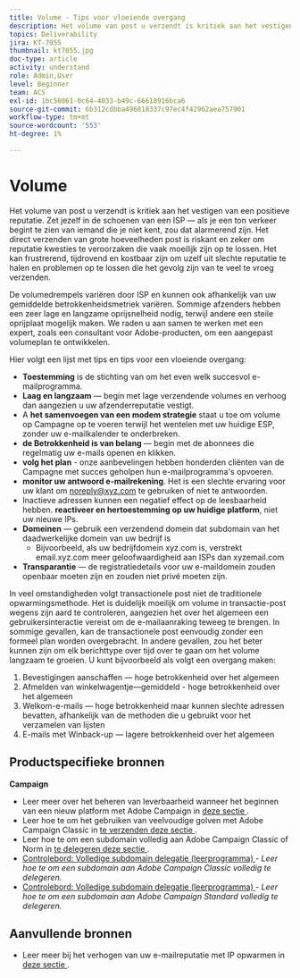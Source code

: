 ```yaml
---
title: Volume - Tips voor vloeiende overgang
description: Het volume van post u verzendt is kritiek aan het vestigen van een positieve reputatie. Leer wat u kunt doen om vloeiend over te gaan.
topics: Deliverability
jira: KT-7055
thumbnail: kt7055.jpg
doc-type: article
activity: understand
role: Admin,User
level: Beginner
team: ACS
exl-id: 1bc56061-0c64-4033-b49c-66618916bca6
source-git-commit: 6b312cdbba496818337c97ec4f42962aea757901
workflow-type: tm+mt
source-wordcount: '553'
ht-degree: 1%

---
```


# Volume

Het volume van post u verzendt is kritiek aan het vestigen van een positieve reputatie. Zet jezelf in de schoenen van een ISP — als je een ton verkeer begint te zien van iemand die je niet kent, zou dat alarmerend zijn. Het direct verzenden van grote hoeveelheden post is riskant en zeker om reputatie kwesties te veroorzaken die vaak moeilijk zijn op te lossen. Het kan frustrerend, tijdrovend en kostbaar zijn om uzelf uit slechte reputatie te halen en problemen op te lossen die het gevolg zijn van te veel te vroeg verzenden.

De volumedrempels variëren door ISP en kunnen ook afhankelijk van uw gemiddelde betrokkenheidsmetriek variëren. Sommige afzenders hebben een zeer lage en langzame oprijsnelheid nodig, terwijl andere een steile oprijplaat mogelijk maken. We raden u aan samen te werken met een expert, zoals een consultant voor Adobe-producten, om een aangepast volumeplan te ontwikkelen.

Hier volgt een lijst met tips en tips voor een vloeiende overgang:

* **Toestemming** is de stichting van om het even welk succesvol e-mailprogramma.
* **Laag en langzaam** — begin met lage verzendende volumes en verhoog dan aangezien u uw afzenderreputatie vestigt.
* A **het samenvoegen van een modem strategie** staat u toe om volume op Campagne op te voeren terwijl het wentelen met uw huidige ESP, zonder uw e-mailkalender te onderbreken.
* **de Betrokkenheid is van belang** — begin met de abonnees die regelmatig uw e-mails openen en klikken.
* **volg het plan** - onze aanbevelingen hebben honderden cliënten van de Campagne met succes geholpen hun e-mailprogramma&#39;s opvoeren.
* **monitor uw antwoord e-mailrekening**. Het is een slechte ervaring voor uw klant om noreply@xyz.com te gebruiken of niet te antwoorden.
* Inactieve adressen kunnen een negatief effect op de leesbaarheid hebben. **reactiveer en hertoestemming op uw huidige platform**, niet uw nieuwe IPs.
* **Domeinen** — gebruik een verzendend domein dat subdomain van het daadwerkelijke domein van uw bedrijf is
   * Bijvoorbeeld, als uw bedrijfdomein xyz.com is, verstrekt email.xyz.com meer geloofwaardigheid aan ISPs dan xyzemail.com
* **Transparantie** — de registratiedetails voor uw e-maildomein zouden openbaar moeten zijn en zouden niet privé moeten zijn.

In veel omstandigheden volgt transactionele post niet de traditionele opwarmingsmethode. Het is duidelijk moeilijk om volume in transactie-post wegens zijn aard te controleren, aangezien het over het algemeen een gebruikersinteractie vereist om de e-mailaanraking teweeg te brengen. In sommige gevallen, kan de transactionele post eenvoudig zonder een formeel plan worden overgebracht. In andere gevallen, zou het beter kunnen zijn om elk berichttype over tijd over te gaan om het volume langzaam te groeien. U kunt bijvoorbeeld als volgt een overgang maken:

1. Bevestigingen aanschaffen — hoge betrokkenheid over het algemeen
2. Afmelden van winkelwagentje—gemiddeld - hoge betrokkenheid over het algemeen
3. Welkom-e-mails — hoge betrokkenheid maar kunnen slechte adressen bevatten, afhankelijk van de methoden die u gebruikt voor het verzamelen van lijsten
4. E-mails met Winback-up — lagere betrokkenheid over het algemeen

## Productspecifieke bronnen

**Campaign**

* Leer meer over het beheren van leverbaarheid wanneer het beginnen van een nieuw platform met Adobe Campaign in [ deze sectie ](/help/additional-resources/ac-starting-new-platform.md).
* Leer hoe te om het gebruiken van veelvoudige golven met Adobe Campaign Classic in [ te verzenden deze sectie ](https://experienceleague.adobe.com/docs/campaign-classic/using/sending-messages/key-steps-when-creating-a-delivery/steps-sending-the-delivery.html?lang=nl-NL#sending-using-multiple-waves).
* Leer hoe te om een subdomain volledig aan Adobe Campaign Classic of Norm in [ te delegeren deze sectie ](/help/additional-resources/ac-domain-name-setup.md).
* [ Controlebord: Volledige subdomain delegatie (leerprogramma) ](https://experienceleague.adobe.com/docs/campaign-classic-learn/control-panel/subdomains-and-certificates/subdomain-delegation.html?lang=nl-NL) - *Leer hoe te om een subdomain aan Adobe Campaign Classic volledig te delegeren.*
* [ Controlebord: Volledige subdomain delegatie (leerprogramma) ](https://experienceleague.adobe.com/docs/campaign-standard-learn/control-panel/subdomains-and-certificates/subdomain-delegation.html?lang=nl-NL) - *Leer hoe te om een subdomain aan Adobe Campaign Standard volledig te delegeren.*

## Aanvullende bronnen

* Leer meer bij het verhogen van uw e-mailreputatie met IP opwarmen in [ deze sectie ](/help/additional-resources/increase-reputation-with-ip-warming.md).

